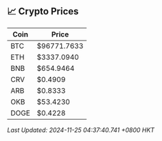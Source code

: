 ## 📈 Crypto Prices

| Coin | Price |
| ---- | ----- |
| BTC | $96771.7633 |
| ETH | $3337.0940 |
| BNB | $654.9464 |
| CRV | $0.4909 |
| ARB | $0.8333 |
| OKB | $53.4230 |
| DOGE | $0.4228 |

_Last Updated: 2024-11-25 04:37:40.741 +0800 HKT_